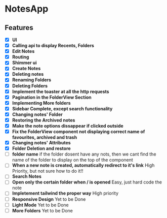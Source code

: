 # NotesApp
## Features

- [x] **UI** 
- [x] **Calling api to display Recents, Folders** 
- [x] **Edit Notes** 
- [x] **Routing** 
- [x] **Shimmer ui** 
- [x] **Create Notes** 
- [x] **Deleting notes** 
- [x] **Renaming Folders** 
- [x] **Deleting Folders** 
- [x] **Implement the toaster at all the http requests** 
- [x] **Pagination in the FolderView Section** 
- [x] **Implementing More folders** 
- [x] **Sidebar Complete, except search functionality** 
- [x] **Changing notes' Folder**
- [x] **Restoring the Archived notes**
- [x] **Make the note options dissappear if clicked outside**
- [x] **Fix the FolderView component not displaying correct name of favourites, archived and trash**
- [x] **Changing notes' Attributes**
- [x] **Folder Deletion and restore**
- [ ] **folder name** if the folder dosent have any nots, then we cant find the name of the folder to display on the top of the component
- [ ] **When a new note is created, automatically redirect to it's link** High Priority, but not sure how to do it!!
- [ ] **Search Notes** 
- [ ] **Open only the certain folder when / is opened** Easy, just hard code the note
- [ ] **Impletement tailwind the proper way** High priority
- [ ] **Responsive Design** Yet to be Done
- [ ] **Light Mode** Yet to be Done
- [ ] **More Folders** Yet to be Done
